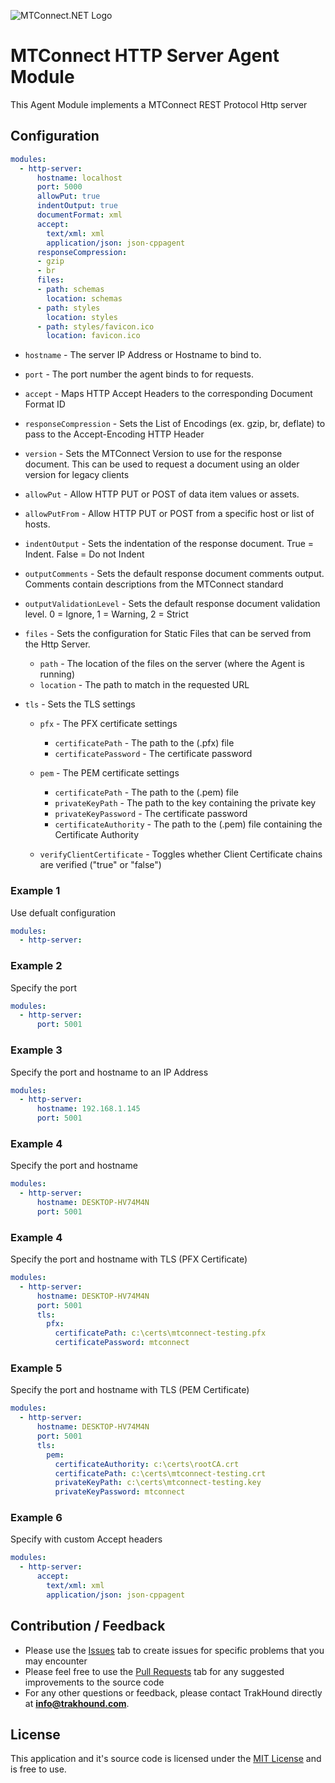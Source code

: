 ![MTConnect.NET Logo](https://raw.githubusercontent.com/TrakHound/MTConnect.NET/master/img/mtconnect-net-03-md.png) 

# MTConnect HTTP Server Agent Module
This Agent Module implements a MTConnect REST Protocol Http server

## Configuration
```yaml
modules:
  - http-server:
      hostname: localhost
      port: 5000
      allowPut: true
      indentOutput: true
      documentFormat: xml
      accept:
        text/xml: xml
        application/json: json-cppagent
      responseCompression:
      - gzip
      - br
      files:
      - path: schemas
        location: schemas
      - path: styles
        location: styles
      - path: styles/favicon.ico
        location: favicon.ico
```

* `hostname` - The server IP Address or Hostname to bind to.

* `port` - The port number the agent binds to for requests.

* `accept` - Maps HTTP Accept Headers to the corresponding Document Format ID

* `responseCompression` - Sets the List of Encodings (ex. gzip, br, deflate) to pass to the Accept-Encoding HTTP Header

* `version` - Sets the MTConnect Version to use for the response document. This can be used to request a document using an older version for legacy clients

* `allowPut` - Allow HTTP PUT or POST of data item values or assets.

* `allowPutFrom` - Allow HTTP PUT or POST from a specific host or list of hosts. 
* `indentOutput` - Sets the indentation of the response document. True = Indent. False = Do not Indent

* `outputComments` - Sets the default response document comments output. Comments contain descriptions from the MTConnect standard

* `outputValidationLevel` - Sets the default response document validation level. 0 = Ignore, 1 = Warning, 2 = Strict

* `files` - Sets the configuration for Static Files that can be served from the Http Server.
    * `path` - The location of the files on the server (where the Agent is running)
    * `location` - The path to match in the requested URL

* `tls` - Sets the TLS settings

    * `pfx` - The PFX certificate settings
        * `certificatePath` - The path to the (.pfx) file
        * `certificatePassword` - The certificate password

    * `pem` - The PEM certificate settings
        * `certificatePath` - The path to the (.pem) file
        * `privateKeyPath` - The path to the key containing the private key
        * `privateKeyPassword` - The certificate password
        * `certificateAuthority` - The path to the (.pem) file containing the Certificate Authority

    * `verifyClientCertificate` - Toggles whether Client Certificate chains are verified ("true" or "false")

### Example 1
Use defualt configuration
```yaml
modules:
  - http-server:
```

### Example 2
Specify the port
```yaml
modules:
  - http-server:
      port: 5001
```

### Example 3
Specify the port and hostname to an IP Address
```yaml
modules:
  - http-server:
      hostname: 192.168.1.145
      port: 5001
```

### Example 4
Specify the port and hostname
```yaml
modules:
  - http-server:
      hostname: DESKTOP-HV74M4N
      port: 5001
```

### Example 4
Specify the port and hostname with TLS (PFX Certificate)
```yaml
modules:
  - http-server:
      hostname: DESKTOP-HV74M4N
      port: 5001
      tls:
        pfx:
          certificatePath: c:\certs\mtconnect-testing.pfx
          certificatePassword: mtconnect
```

### Example 5
Specify the port and hostname with TLS (PEM Certificate)
```yaml
modules:
  - http-server:
      hostname: DESKTOP-HV74M4N
      port: 5001
      tls:
        pem:
          certificateAuthority: c:\certs\rootCA.crt
          certificatePath: c:\certs\mtconnect-testing.crt
          privateKeyPath: c:\certs\mtconnect-testing.key
          privateKeyPassword: mtconnect
```

### Example 6
Specify with custom Accept headers
```yaml
modules:
  - http-server:
      accept:
        text/xml: xml
        application/json: json-cppagent
```


## Contribution / Feedback
- Please use the [Issues](https://github.com/TrakHound/MTConnect.NET/issues) tab to create issues for specific problems that you may encounter 
- Please feel free to use the [Pull Requests](https://github.com/TrakHound/MTConnect.NET/pulls) tab for any suggested improvements to the source code
- For any other questions or feedback, please contact TrakHound directly at **info@trakhound.com**.

## License
This application and it's source code is licensed under the [MIT License](https://choosealicense.com/licenses/mit/) and is free to use.
